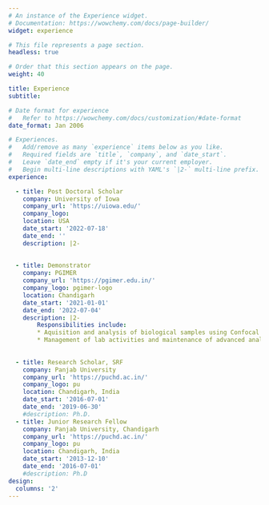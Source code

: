 ```yaml
---
# An instance of the Experience widget.
# Documentation: https://wowchemy.com/docs/page-builder/
widget: experience

# This file represents a page section.
headless: true

# Order that this section appears on the page.
weight: 40

title: Experience
subtitle:

# Date format for experience
#   Refer to https://wowchemy.com/docs/customization/#date-format
date_format: Jan 2006

# Experiences.
#   Add/remove as many `experience` items below as you like.
#   Required fields are `title`, `company`, and `date_start`.
#   Leave `date_end` empty if it's your current employer.
#   Begin multi-line descriptions with YAML's `|2-` multi-line prefix.
experience:

  - title: Post Doctoral Scholar
    company: University of Iowa
    company_url: 'https://uiowa.edu/'
    company_logo: 
    location: USA
    date_start: '2022-07-18'
    date_end: ''
    description: |2-
        
        
  - title: Demonstrator
    company: PGIMER
    company_url: 'https://pgimer.edu.in/'
    company_logo: pgimer-logo
    location: Chandigarh
    date_start: '2021-01-01'
    date_end: '2022-07-04'
    description: |2-
        Responsibilities include:
        * Aquisition and analysis of biological samples using Confocal Laser Scan Microscope, HPLC and Realtime PCR
        * Management of lab activities and maintenance of advanced analytical instruments
        
        
  - title: Research Scholar, SRF
    company: Panjab University
    company_url: 'https://puchd.ac.in/'
    company_logo: pu
    location: Chandigarh, India
    date_start: '2016-07-01'
    date_end: '2019-06-30'
    #description: Ph.D.
  - title: Junior Research Fellow
    company: Panjab University, Chandigarh
    company_url: 'https://puchd.ac.in/'
    company_logo: pu
    location: Chandigarh, India
    date_start: '2013-12-10'
    date_end: '2016-07-01'
    #description: Ph.D
design:
  columns: '2'
---
```

